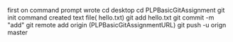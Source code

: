 first on command prompt wrote cd desktop
cd PLPBasicGitAssignment
git init command
created text file( hello.txt)
git add hello.txt
git commit -m "add"
git remote add origin (PLPBasicGitAssignmentURL)
git push -u orign master
